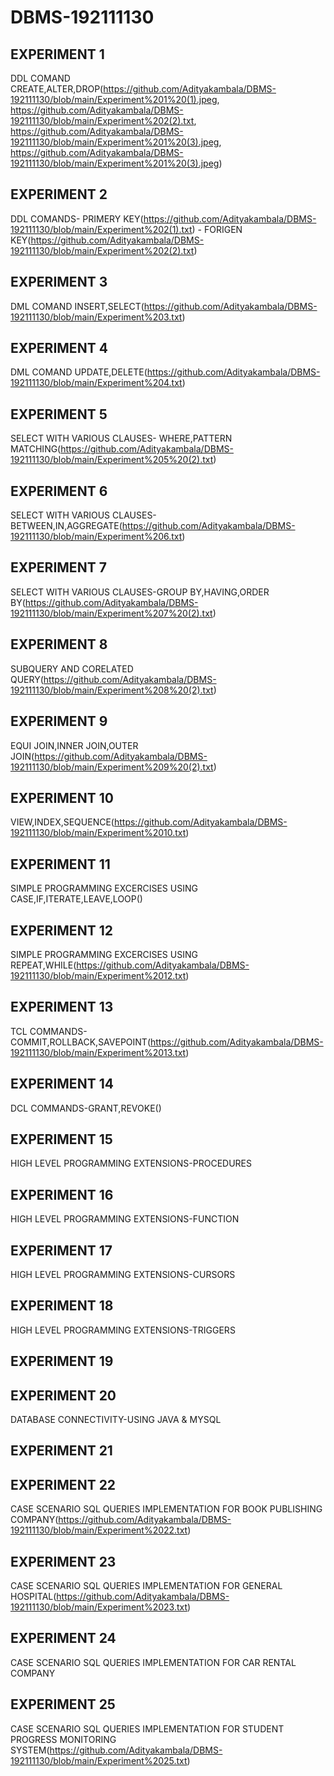 # DBMS-192111130
## EXPERIMENT 1
   DDL COMAND CREATE,ALTER,DROP(https://github.com/Adityakambala/DBMS-192111130/blob/main/Experiment%201%20(1).jpeg,
                                https://github.com/Adityakambala/DBMS-192111130/blob/main/Experiment%202(2).txt,
                                https://github.com/Adityakambala/DBMS-192111130/blob/main/Experiment%201%20(3).jpeg,
                                https://github.com/Adityakambala/DBMS-192111130/blob/main/Experiment%201%20(3).jpeg)
## EXPERIMENT 2
   DDL COMANDS- PRIMERY KEY(https://github.com/Adityakambala/DBMS-192111130/blob/main/Experiment%202(1).txt)
              - FORIGEN KEY(https://github.com/Adityakambala/DBMS-192111130/blob/main/Experiment%202(2).txt)
## EXPERIMENT 3
   DML COMAND INSERT,SELECT(https://github.com/Adityakambala/DBMS-192111130/blob/main/Experiment%203.txt)
## EXPERIMENT 4
   DML COMAND UPDATE,DELETE(https://github.com/Adityakambala/DBMS-192111130/blob/main/Experiment%204.txt)
## EXPERIMENT 5
   SELECT WITH VARIOUS CLAUSES- WHERE,PATTERN MATCHING(https://github.com/Adityakambala/DBMS-192111130/blob/main/Experiment%205%20(2).txt)
## EXPERIMENT 6
   SELECT WITH VARIOUS CLAUSES- BETWEEN,IN,AGGREGATE(https://github.com/Adityakambala/DBMS-192111130/blob/main/Experiment%206.txt) 
## EXPERIMENT 7
   SELECT WITH VARIOUS CLAUSES-GROUP BY,HAVING,ORDER BY(https://github.com/Adityakambala/DBMS-192111130/blob/main/Experiment%207%20(2).txt)
## EXPERIMENT 8
   SUBQUERY AND CORELATED QUERY(https://github.com/Adityakambala/DBMS-192111130/blob/main/Experiment%208%20(2).txt)
## EXPERIMENT 9
   EQUI JOIN,INNER JOIN,OUTER JOIN(https://github.com/Adityakambala/DBMS-192111130/blob/main/Experiment%209%20(2).txt)
## EXPERIMENT 10
   VIEW,INDEX,SEQUENCE(https://github.com/Adityakambala/DBMS-192111130/blob/main/Experiment%2010.txt)
## EXPERIMENT 11
   SIMPLE PROGRAMMING EXCERCISES USING CASE,IF,ITERATE,LEAVE,LOOP()
## EXPERIMENT 12
   SIMPLE PROGRAMMING EXCERCISES USING REPEAT,WHILE(https://github.com/Adityakambala/DBMS-192111130/blob/main/Experiment%2012.txt)
## EXPERIMENT 13
   TCL COMMANDS-COMMIT,ROLLBACK,SAVEPOINT(https://github.com/Adityakambala/DBMS-192111130/blob/main/Experiment%2013.txt)
## EXPERIMENT 14
   DCL COMMANDS-GRANT,REVOKE()
## EXPERIMENT 15
   HIGH LEVEL PROGRAMMING EXTENSIONS-PROCEDURES
## EXPERIMENT 16
   HIGH LEVEL PROGRAMMING EXTENSIONS-FUNCTION
## EXPERIMENT 17
   HIGH LEVEL PROGRAMMING EXTENSIONS-CURSORS
## EXPERIMENT 18
   HIGH LEVEL PROGRAMMING EXTENSIONS-TRIGGERS
## EXPERIMENT 19
   
## EXPERIMENT 20
   DATABASE CONNECTIVITY-USING JAVA & MYSQL
## EXPERIMENT 21
   
## EXPERIMENT 22
   CASE SCENARIO SQL QUERIES IMPLEMENTATION FOR BOOK PUBLISHING COMPANY(https://github.com/Adityakambala/DBMS-192111130/blob/main/Experiment%2022.txt)
## EXPERIMENT 23
   CASE SCENARIO SQL QUERIES IMPLEMENTATION FOR GENERAL HOSPITAL(https://github.com/Adityakambala/DBMS-192111130/blob/main/Experiment%2023.txt)
## EXPERIMENT 24
   CASE SCENARIO SQL QUERIES IMPLEMENTATION FOR CAR RENTAL COMPANY  
## EXPERIMENT 25
   CASE SCENARIO SQL QUERIES IMPLEMENTATION FOR STUDENT PROGRESS MONITORING SYSTEM(https://github.com/Adityakambala/DBMS-192111130/blob/main/Experiment%2025.txt)
